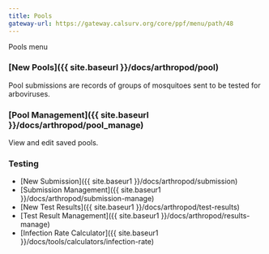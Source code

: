 ```yaml
---
title: Pools
gateway-url: https://gateway.calsurv.org/core/ppf/menu/path/48
---
```

Pools menu

### [New Pools]({{ site.baseurl }}/docs/arthropod/pool)
Pool submissions are records of groups of mosquitoes sent to be tested for arboviruses.

### [Pool Management]({{ site.baseurl }}/docs/arthropod/pool_manage)
View and edit saved pools.

### Testing
* [New Submission]({{ site.baseur1 }}/docs/arthropod/submission)
* [Submission Management]({{ site.baseur1 }}/docs/arthropod/submission-manage)
* [New Test Results]({{ site.baseur1 }}/docs/arthropod/test-results)
* [Test Result Management]({{ site.baseur1 }}/docs/arthropod/results-manage)
* [Infection Rate Calculator]({{ site.baseur1 }}/docs/tools/calculators/infection-rate)

